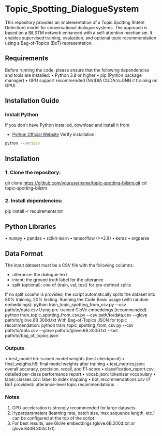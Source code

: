 # Topic_Spotting_DialogueSystem

This repository provides an implementation of a Topic Spotting (Intent Detection) model for conversational dialogue systems. The approach is based on a BiLSTM network enhanced with a self-attention mechanism. It enables supervised training, evaluation, and optional topic recommendation using a Bag-of-Topics (BoT) representation.
## Requirements
Before running the code, please ensure that the following dependencies and tools are installed:
•	Python 3.8 or higher
•	pip (Python package manager)
•	GPU support recommended (NVIDIA CUDA/cuDNN if training on GPU)

## Installation Guide

### Install Python
If you don't have Python installed, download and install it from:
- [Python Official Website](https://www.python.org/downloads/)
Verify installation:
```sh
python --version
```
## Installation
### 1. Clone the repository:
   git clone https://github.com/yourusername/topic-spotting-bilstm.git
   cd topic-spotting-bilstm
### 2. Install dependencies:
   pip install -r requirements.txt
## Python Libraries 
•	numpy
•	pandas
•	scikit-learn
•	tensorflow (>=2.8)
•	keras
•	argparse
## Data Format
The input dataset must be a CSV file with the following columns:
- utterance: the dialogue text
- intent: the ground truth label for the utterance
- split (optional): one of {train, val, test} for pre-defined splits

If no split column is provided, the script automatically splits the dataset into 80% training, 20% testing.
Running the Code
Basic usage (with random embeddings):
   python train_topic_spotting_from_csv.py --csv path/to/data.csv
Using pre-trained GloVe embeddings (recommended):
   python train_topic_spotting_from_csv.py --csv path/to/data.csv --glove path/to/glove.6B.300d.txt
With Bag-of-Topics JSON for topic recommendation:
   python train_topic_spotting_from_csv.py --csv path/to/data.csv --glove path/to/glove.6B.300d.txt --bot path/to/bag_of_topics.json
### Outputs
•	best_model.h5: trained model weights (best checkpoint)
•	final_weights.h5: final model weights after training
•	test_metrics.json: overall accuracy, precision, recall, and F1-score
•	classification_report.csv: detailed per-class performance report
•	vocab.json: tokenizer vocabulary
•	label_classes.csv: label to index mapping
•	bot_recommendations.csv (if BoT provided): utterance-level topic recommendations
### Notes
1. GPU acceleration is strongly recommended for large datasets.
2. Hyperparameters (learning rate, batch size, max sequence length, etc.) can be configured at the top of the script.
3. For best results, use GloVe embeddings (glove.6B.300d.txt or glove.840B.300d.txt).


